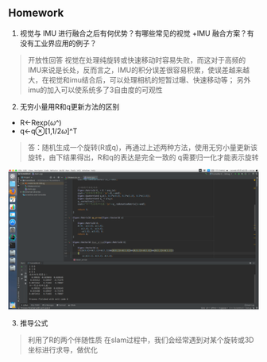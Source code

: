 ## Homework
1. 视觉与 IMU 进行融合之后有何优势？有哪些常见的视觉 +IMU 融合方案？有没有工业界应用的例子？
> 开放性回答
> 视觉在处理纯旋转或快速移动时容易失败，而这对于高频的IMU来说是长处，反而言之，IMU的积分误差很容易积累，使误差越来越大，在视觉和imu结合后，可以处理相机的短暂过曝、快速移动等；
> 另外imu的加入可以使系统多了3自由度的可观性
2. 无穷小量用R和q更新方法的区别
- R←Rexp($\omega$^)
- q←q⊗[1,1/2$ω$]^T   
> 答：随机生成一个旋转(R或q)，再通过上述两种方法，使用无穷小量更新该旋转，由下结果得出，R和q的表达是完全一致的
> q需要归一化才能表示旋转

![avatar](pictures/第二题结果.png)

3. 推导公式
> 利用了R的两个伴随性质
> 在slam过程中，我们会经常遇到对某个旋转或3D坐标进行求导，做优化